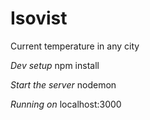 # Isovist
Current temperature in any city

*Dev setup*
npm install

*Start the server*
nodemon

*Running on*
localhost:3000



